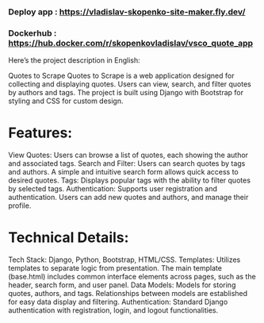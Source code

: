 ### Deploy app : https://vladislav-skopenko-site-maker.fly.dev/
### Dockerhub : https://hub.docker.com/r/skopenkovladislav/vsco_quote_app

Here’s the project description in English:

Quotes to Scrape
Quotes to Scrape is a web application designed for collecting and displaying quotes. Users can view, search, and filter quotes by authors and tags. The project is built using Django with Bootstrap for styling and CSS for custom design.

# Features:
View Quotes: Users can browse a list of quotes, each showing the author and associated tags.
Search and Filter: Users can search quotes by tags and authors. A simple and intuitive search form allows quick access to desired quotes.
Tags: Displays popular tags with the ability to filter quotes by selected tags.
Authentication: Supports user registration and authentication. Users can add new quotes and authors, and manage their profile.
# Technical Details:
Tech Stack: Django, Python, Bootstrap, HTML/CSS.
Templates: Utilizes templates to separate logic from presentation. The main template (base.html) includes common interface elements across pages, such as the header, search form, and user panel.
Data Models: Models for storing quotes, authors, and tags. Relationships between models are established for easy data display and filtering.
Authentication: Standard Django authentication with registration, login, and logout functionalities.

